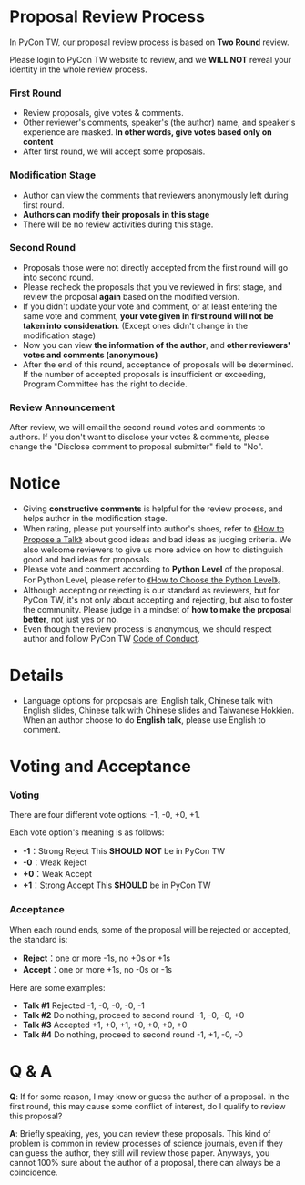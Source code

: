 # Proposal Review Process

In PyCon TW, our proposal review process is based on **Two Round** review.

Please login to PyCon TW website to review, and we **WILL NOT** reveal your identity in the whole review process.

### First Round
- Review proposals, give votes & comments.
- Other reviewer's comments, speaker's (the author) name, and speaker's experience are masked.
  **In other words, give votes based only on content**
- After first round, we will accept some proposals.

### Modification Stage
- Author can view the comments that reviewers anonymously left during first round.
- **Authors can modify their proposals in this stage**
- There will be no review activities during this stage.

### Second Round
- Proposals those were not directly accepted from the first round will go into second round.
- Please recheck the proposals that you've reviewed in first stage, and review the proposal **again** based on the modified version.
- If you didn't update your vote and comment, or at least entering the same vote and comment, **your vote given in first round will not be taken into consideration**. (Except ones didn't change in the modification stage)
- Now you can view **the information of the author**, and **other reviewers' votes and comments (anonymous)**
- After the end of this round, acceptance of proposals will be determined. If the number of accepted proposals is insufficient or exceeding, Program Committee has the right to decide.

### Review Announcement
After review, we will email the second round votes and comments to authors. If you don't want to disclose your votes & comments, please change the "Disclose comment to proposal submitter" field to "No".

# Notice
+ Giving **constructive comments** is helpful for the review process, and helps author in the modification stage.
+ When rating, please put yourself into author's shoes, refer to [《How to Propose a Talk》](https://tw.pycon.org/2021/en-us/speaking/talk) about good ideas and bad ideas as judging criteria. We also welcome reviewers to give us more advice on how to distinguish good and bad ideas for proposals.
+ Please vote and comment according to **Python Level** of the proposal.
For Python Level, please refer to [《How to Choose the Python Level》](https://tw.pycon.org/2021/en-us/speaking/talk)。
+ Although accepting or rejecting is our standard as reviewers, but for PyCon TW, it's not only about accepting and rejecting, but also to foster the community. Please judge in a mindset of **how to make the proposal better**, not just yes or no.
+ Even though the review process is anonymous, we should respect author and follow PyCon TW [Code of Conduct](https://tw.pycon.org/2021/en-us/about/code-of-conduct).

# Details
+ Language options for proposals are: English talk, Chinese talk with English slides, Chinese talk with Chinese slides and Taiwanese Hokkien. When an author choose to do **English talk**, please use English to comment.


# Voting and Acceptance
### Voting

There are four different vote options: -1, -0, +0, +1.

Each vote option's meaning is as follows:
* **-1**：Strong Reject    This **SHOULD NOT** be in PyCon TW
* **-0**：Weak Reject
* **+0**：Weak Accept
* **+1**：Strong Accept    This **SHOULD** be in PyCon TW

### Acceptance

When each round ends, some of the proposal will be rejected or accepted, the standard is:
* **Reject**：one or more -1s, no +0s or +1s
* **Accept**：one or more +1s, no -0s or -1s

Here are some examples:
* **Talk #1** Rejected
  -1, -0, -0, -0, -1
* **Talk #2** Do nothing, proceed to second round
  -1, -0, -0, +0
* **Talk #3** Accepted
  +1, +0, +1, +0, +0, +0, +0
* **Talk #4** Do nothing, proceed to second round
  -1, +1, -0, -0


# Q & A
**Q**: If for some reason, I may know or guess the author of a proposal. In the first round, this may cause some conflict of interest, do I qualify to review this proposal?

**A**: Briefly speaking, yes, you can review these proposals. This kind of problem is common in review processes of science journals, even if they can guess the author, they still will review those paper.  Anyways, you cannot 100% sure about the author of a proposal, there can always be a coincidence.
